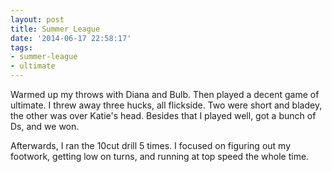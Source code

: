 ```yaml
---
layout: post
title: Summer League
date: '2014-06-17 22:58:17'
tags:
- summer-league
- ultimate
---
```


Warmed up my throws with Diana and Bulb. Then played a decent game of ultimate. I threw away three hucks, all flickside. Two were short and bladey, the other was over Katie's head. Besides that I played well, got a bunch of Ds, and we won.

Afterwards, I ran the 10cut drill 5 times. I focused on figuring out my footwork, getting low on turns, and running at top speed the whole time.
